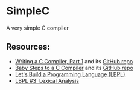 # SimpleC
A very simple C compiler

## Resources:
- [Writing a C Compiler, Part 1](https://norasandler.com/2017/11/29/Write-a-Compiler.html) and its [GitHub repo](https://github.com/nlsandler/write_a_c_compiler)
- [Baby Steps to a C Compiler](http://www.wilfred.me.uk/blog/2014/08/27/baby-steps-to-a-c-compiler/) and its [GitHub repo](https://github.com/Wilfred/babyc)
- [Let's Build a Programming Language (LBPL)](https://hackernoon.com/lets-build-a-programming-language-2612349105c6)
- [LBPL #3: Lexical Analysis](https://medium.com/hackernoon/lexical-analysis-861b8bfe4cb0)
